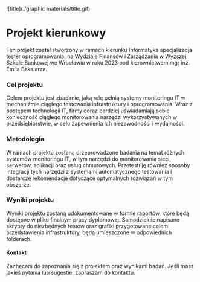 ![title](./graphic materials/title.gif)

# Projekt kierunkowy

Ten projekt został stworzony w ramach kierunku Informatyka specjalizacja tester oprogramowania, na Wydziale Finansów i Zarządzania w Wyższej Szkole Bankowej we Wrocławiu w roku 2023 pod kierownictwem mgr inż. Emila Bakalarza.

### Cel projektu

Celem projektu jest zbadanie, jaką rolę pełnią systemy monitoringu IT w mechaniźmie ciągłego testowania infrastruktury i oprogramowania. Wraz z postępem technologii IT, firmy coraz bardziej uświadamiają sobie konieczność ciągłego monitorowania narzędzi wykorzystywanych w przedsiębiorstwie, w celu zapewnienia ich niezawodności i wydajności.

### Metodologia

W ramach projektu zostaną przeprowadzone badania na temat różnych systemów monitoringu IT, w tym narzędzi do monitorowania sieci, serwerów, aplikacji oraz usług chmurowych. Przetestuję również sposoby integracji tych narzędzi z systemami automatycznego testowania i dostarczę rekomendacje dotyczące optymalnych rozwiązań w tym obszarze.

### Wyniki projektu

Wyniki projektu zostaną udokumentowane w formie raportów, które będą dostępne w pliku finalnym pracy dyplomowej. Samodzielnie napisane skrypty do niezbędnych testów oraz grafiki przygotowane celem przedstawienia infrastruktury, będą umieszczone w odpowiednich folderach.

#### Kontakt

Zachęcam do zapoznania się z projektem oraz wynikami badań. Jeśli masz jakieś pytania lub sugestie, zapraszam do kontaktu.

